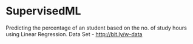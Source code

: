 # SupervisedML
Predicting the percentage of an student based on the no. of study hours using Linear Regression.
Data Set - http://bit.ly/w-data
